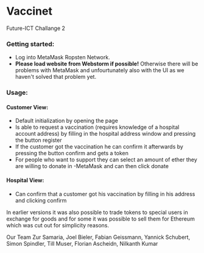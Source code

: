 # Vaccinet
Future-ICT Challange 2

### Getting started:

- Log into MetaMask Ropsten Network.
- **Please load website from Webstorm if possible!** Otherwise there will be problems with MetaMask and unfourtunately also with the UI as we haven't solved that problem yet.


### Usage:

#### Customer View:
- Default initialization by opening the page
- Is able to request a vaccination (requires knowledge of a hospital account address) by filling in the hospital address window and pressing the button register
- If the customer got the vaccination he can confirm it afterwards by pressing the button confirm and gets a token
- For people who want to support they can select an amount of ether they are willing to donate in -MetaMask and can then click donate

#### Hospital View:
- Can confirm that a customer got his vaccination by filling in his address and clicking confirm

In earlier versions it was also possible to trade tokens to special users in exchange for goods and for some it was possible to sell them for Ethereum which was cut out for simplicity reasons.


Our Team
Zur Samaria, Joel Bieler, Fabian Geissmann, Yannick Schubert, Simon Spindler, Till Muser, Florian Ascheidn, Nilkanth Kumar
